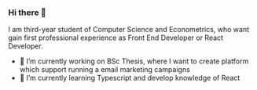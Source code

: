 ### Hi there 👋
I am third-year student of Computer Science and Econometrics, who want gain first professional experience as Front End Developer or React Developer.
  - 🔭 I’m currently working on BSc Thesis, where I want to create platform which support running a email marketing campaigns
  - 🌱 I’m currently learning Typescript and develop knowledge of React

<!--
**przemg/przemg** is a ✨ _special_ ✨ repository because its `README.md` (this file) appears on your GitHub profile.

Here are some ideas to get you started:

- 🔭 I’m currently working on ...
- 🌱 I’m currently learning ...
- 👯 I’m looking to collaborate on ...
- 🤔 I’m looking for help with ...
- 💬 Ask me about ...
- 📫 How to reach me: ...
- 😄 Pronouns: ...
- ⚡ Fun fact: ...
-->
